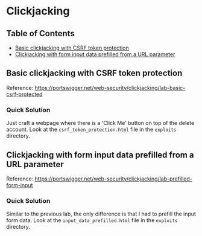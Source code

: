 <!-- omit in toc -->
# Clickjacking

<!-- omit in toc -->
## Table of Contents

- [Basic clickjacking with CSRF token protection](#basic-clickjacking-with-csrf-token-protection)
- [Clickjacking with form input data prefilled from a URL parameter](#clickjacking-with-form-input-data-prefilled-from-a-url-parameter)

## Basic clickjacking with CSRF token protection
Reference: https://portswigger.net/web-security/clickjacking/lab-basic-csrf-protected

<!-- omit in toc -->
### Quick Solution
Just craft a webpage where there is a 'Click Me' button on top of the delete account. Look at the ``csrf_token_protection.html`` file in the ``exploits`` directory.

## Clickjacking with form input data prefilled from a URL parameter
Reference: https://portswigger.net/web-security/clickjacking/lab-prefilled-form-input

<!-- omit in toc -->
### Quick Solution
Similar to the previous lab, the only difference is that I had to prefill the input form data. Look at the ``input_data_prefilled.html`` file in the ``exploits`` directory.


